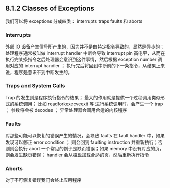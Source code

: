 ## 8.1.2 Classes of Exceptions
我们可以将 exceptions 分成四类： interrupts traps faults 和 aborts
### Interrupts
外部 IO 设备产生信号所产生的，因为并不是由特定指令导致的，显然是异步的；处理程序通常被叫做 interrupt handler
中断会导致 interrupt pin 高电平，从而在执行完某条指令之后处理器会意识到这件事情，然后根据 exception number 调用对应的 interrupt handler ； 执行完后将回到中断前的下一条指令，从结果上来说，程序是意识不到中断发生的。
### Traps and System Calls
Trap 的发生则是程序执行指令的结果； 最大的作用就是提供一个过程调用类似形式的系统调用； 比如 readforkexecveexit 等
进行系统调用时，会产生一个 trap ； 参数将会被 decodes ； 异常处理器会调用合适的内核程序
### Faults
对那些可能可以恢复的错误产生的情况，会导致 faults
在 fault handler 中，如果发现可以修正 error condition ； 则会回到 faulting instruction 并重新执行；否则则会执行 abort
一个常见的例子是缺页错误；如果 memory 中没有对应的页，则会发生缺页错误； handler 会从磁盘加载合适的页，然后重新执行指令
### Aborts
对于不可恢复错误我们会终止应用程序